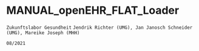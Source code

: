 # MANUAL_openEHR_FLAT_Loader

`Zukunftslabor Gesundheit`
`Jendrik Richter (UMG), Jan Janosch Schneider (UMG), Mareike Joseph (MHH)`

`08/2021`

## 